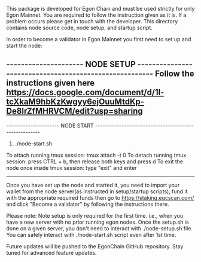 This package is developed for Egon Chain and must be used strictly for only Egon Mainnet. You are required to follow the instruction given as it is. If a problem occurs please get in touch with the developer.
This directory contains node source code, node setup, and startup script. 

In order to become a validator in Egon Mainnet you first need to set up and start the node:

--------------------- NODE SETUP -------------------------------------------------------
Follow the instructions given here
https://docs.google.com/document/d/1l-tcXkaM9hbKzKwgyy6ejOuuMtdKp-De8IrZfMHRVCM/edit?usp=sharing
------------------------------------------------------------------------------------------


---------------------- NODE START -------------------------------------------------------
1.  ./node-start.sh

To attach running tmux session: tmux attach -t 0 
To detach running tmux session: press CTRL + b, then release both keys and press d
To exit the node once inside tmux session: type "exit" and enter

----------------------------------------------------------------------------------------

Once you have set up the node and started it, you need to import your wallet from the node server(as instructed in setup/startup scripts), fund it with the appropriate required funds then go to https://staking.egcscan.com/ and click "Become a validator" by following the instructions there.

Please note: Note setup is only required for the first time. i.e., when you have a new server with no prior running egon nodes. Once the setup.sh is done on a given server, you don't need to interact with ./node-setup.sh file. You can safely interact with ./node-start.sh script even after 1st time.

Future updates will be pushed to the EgonChain GitHub repository. Stay tuned for advanced feature updates.
